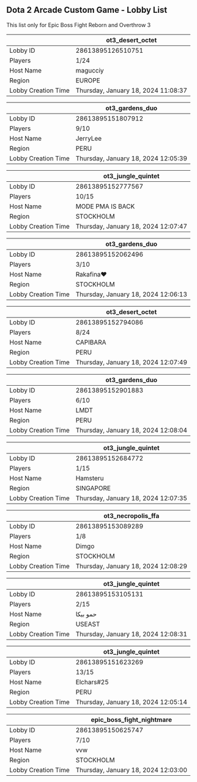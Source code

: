 ## Dota 2 Arcade Custom Game - Lobby List

This list only for Epic Boss Fight Reborn and Overthrow 3

|  | ot3_desert_octet |
| ------ | ------ |
| Lobby ID | 28613895126510751 |
| Players | 1/24 |
| Host Name | magucciy |
| Region | EUROPE |
| Lobby Creation Time | Thursday, January 18, 2024 11:08:37 |


|  | ot3_gardens_duo |
| ------ | ------ |
| Lobby ID | 28613895151807912 |
| Players | 9/10 |
| Host Name | JerryLee |
| Region | PERU |
| Lobby Creation Time | Thursday, January 18, 2024 12:05:39 |


|  | ot3_jungle_quintet |
| ------ | ------ |
| Lobby ID | 28613895152777567 |
| Players | 10/15 |
| Host Name | MODE PMA IS BACK |
| Region | STOCKHOLM |
| Lobby Creation Time | Thursday, January 18, 2024 12:07:47 |


|  | ot3_gardens_duo |
| ------ | ------ |
| Lobby ID | 28613895152062496 |
| Players | 3/10 |
| Host Name | Rakafina♥ |
| Region | STOCKHOLM |
| Lobby Creation Time | Thursday, January 18, 2024 12:06:13 |


|  | ot3_desert_octet |
| ------ | ------ |
| Lobby ID | 28613895152794086 |
| Players | 8/24 |
| Host Name | CAPIBARA |
| Region | PERU |
| Lobby Creation Time | Thursday, January 18, 2024 12:07:49 |


|  | ot3_gardens_duo |
| ------ | ------ |
| Lobby ID | 28613895152901883 |
| Players | 6/10 |
| Host Name | LMDT | AtomikBoy |
| Region | PERU |
| Lobby Creation Time | Thursday, January 18, 2024 12:08:04 |


|  | ot3_jungle_quintet |
| ------ | ------ |
| Lobby ID | 28613895152684772 |
| Players | 1/15 |
| Host Name | Hamsteru |
| Region | SINGAPORE |
| Lobby Creation Time | Thursday, January 18, 2024 12:07:35 |


|  | ot3_necropolis_ffa |
| ------ | ------ |
| Lobby ID | 28613895153089289 |
| Players | 1/8 |
| Host Name | Dimgo |
| Region | STOCKHOLM |
| Lobby Creation Time | Thursday, January 18, 2024 12:08:29 |


|  | ot3_jungle_quintet |
| ------ | ------ |
| Lobby ID | 28613895153105131 |
| Players | 2/15 |
| Host Name | حمو بيكا |
| Region | USEAST |
| Lobby Creation Time | Thursday, January 18, 2024 12:08:31 |


|  | ot3_jungle_quintet |
| ------ | ------ |
| Lobby ID | 28613895151623269 |
| Players | 13/15 |
| Host Name | Elchars#25 |
| Region | PERU |
| Lobby Creation Time | Thursday, January 18, 2024 12:05:14 |


|  | epic_boss_fight_nightmare |
| ------ | ------ |
| Lobby ID | 28613895150625747 |
| Players | 7/10 |
| Host Name | vvw |
| Region | STOCKHOLM |
| Lobby Creation Time | Thursday, January 18, 2024 12:03:00 |


